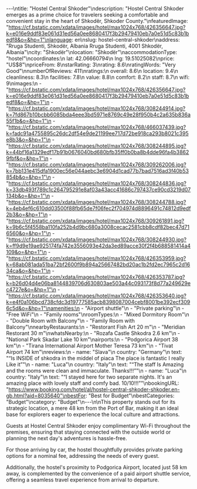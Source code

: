 ---\ntitle: "Hostel Central Shkoder"\ndescription: "Hostel Central Shkoder emerges as a prime choice for travelers seeking a comfortable and convenient stay in the heart of Shkodër, Shkoder County."\nfeaturedImage: "https://cf.bstatic.com/xdata/images/hotel/max1024x768/426356647.jpg?k=e016e9ddf83e061d31ed56a0ee8680417f3b29479410eb7a0e51d5c83b1bedf8&o=&hp=1"\nlanguage: en\nslug: hostel-central-shkoder\naddress: "Rruga Studenti, Shkodër, Albania Rruga Studenti, 4001 Shkodër, Albania"\ncity: "Shkodër"\nlocation: "Shkodër"\naccommodationType: "hostel"\ncoordinates:\n  lat: 42.06660794\n  lng: 19.51025082\nprice: "US$8"\npriceFrom: 8\nstarRating: 3\nrating: 8.6\nratingWords: "Very Good"\nnumberOfReviews: 411\nratings:\n  overall: 8.6\n  location: 9.4\n  cleanliness: 8.3\n  facilities: 7.8\n  value: 8.8\n  comfort: 8.2\n  staff: 8.7\n  wifi: 9\nimages:\n  - "https://cf.bstatic.com/xdata/images/hotel/max1024x768/426356647.jpg?k=e016e9ddf83e061d31ed56a0ee8680417f3b29479410eb7a0e51d5c83b1bedf8&o=&hp=1"\n  - "https://cf.bstatic.com/xdata/images/hotel/max1024x768/308244914.jpg?k=7fd867b10bcbb6085bda4eee3bd5971e8769c49e28f950b4c2a635b836a55f1b&o=&hp=1"\n  - "https://cf.bstatic.com/xdata/images/hotel/max1024x768/466037439.jpg?k=fadc91a4755895c26dc2df54e9de21199ee717d72be918ca293b8021c395e8b3&o=&hp=1"\n  - "https://cf.bstatic.com/xdata/images/hotel/max1024x768/308244895.jpg?k=44bf16a1329edf17b91b0676040bd680bfb35ff0b0ba8b4dde96fa4b38629fbf&o=&hp=1"\n  - "https://cf.bstatic.com/xdata/images/hotel/max1024x768/309262006.jpg?k=7bb131e415dfa1900ec56e044aebc3e6904d1cad77b7bad7516ad3f40b53854b&o=&hp=1"\n  - "https://cf.bstatic.com/xdata/images/hotel/max1024x768/308244836.jpg?k=33db493f789c1c264795291e8af03a43acc41686c797437ce90cd3219d07134b&o=&hp=1"\n  - "https://cf.bstatic.com/xdata/images/hotel/max1024x768/308244788.jpg?k=4eb4ef6c610dd03500f88fb65de7f06fec2f704974d8896491c74812d9edf2b3&o=&hp=1"\n  - "https://cf.bstatic.com/xdata/images/hotel/max1024x768/309261891.jpg?k=9b6c5f4558ba110fa252b4d9bc680a3008cecac2581cbb8cdf82bec47d716560&o=&hp=1"\n  - "https://cf.bstatic.com/xdata/images/hotel/max1024x768/308244930.jpg?k=ff9d9e19ae925174fa742e3556093e42da3ed89acce30f2f4b688581414a4109&o=&hp=1"\n  - "https://cf.bstatic.com/xdata/images/hotel/max1024x768/426353959.jpg?k=68ab081ada51ba72bf2600f9b894a25667482bd20ac1b2fd2ec7965c2d1634ca&o=&hp=1"\n  - "https://cf.bstatic.com/xdata/images/hotel/max1024x768/426353787.jpg?k=b26d04d4e06ba8144839706d630803ae503a44c093173f8d77a249629ec4727e&o=&hp=1"\n  - "https://cf.bstatic.com/xdata/images/hotel/max1024x768/426353640.jpg?k=e4f0a106bcd738cfdc3d19777585acb8398087004cebf8001be392ecf3096c5d&o=&hp=1"\namenities:\n  - "Airport shuttle"\n  - "Private parking"\n  - "Free WiFi"\n  - "Family rooms"\nroomTypes:\n  - "Mixed Dormitory Room"\n  - "Double Room with Balcony"\n  - "Family Room with Balcony"\nnearbyRestaurants:\n  - "Restorant Fish Art 20 m"\n  - "Meridian Restorant 30 m"\nwhatsNearby:\n  - "Rozafa Castle Shkodra 2.6 km"\n  - "National Park Skadar Lake 10 km"\nairports:\n  - "Podgorica Airport 38 km"\n  - "Tirana International Airport Mother Teresa 73 km"\n  - "Tivat Airport 74 km"\nreviews:\n  - name: "Slava"\n    country: "Germany"\n    text: "“Is INSIDE of shkodra in the middel of piaca
The place is fantastic
I really Like it”"\n  - name: "Luca"\n    country: "Italy"\n    text: "“The staff Is Amazing and the rooms were clean and immaculate. Thanks!!!”"\n  - name: "Luca"\n    country: "Italy"\n    text: "“I stayed here for two separate nights. It's an amazing place with lovely staff and comfy bad. 10/10!!!”"\nbookingURL: "https://www.booking.com/hotel/al/hostel-central-shkoder-shkoder.en-gb.html?aid=8035640"\nbestFor: "Best for Budget"\nbestCategories: "Budget"\ncategory: "Budget"\n---\n\nThis property stands out for its strategic location, a mere 48 km from the Port of Bar, making it an ideal base for explorers eager to experience the local culture and attractions. 

Guests at Hostel Central Shkoder enjoy complimentary Wi-Fi throughout the premises, ensuring that staying connected with the outside world or planning the next day's adventures is hassle-free. 

For those arriving by car, the hostel thoughtfully provides private parking options for a nominal fee, addressing the needs of every guest. 

Additionally, the hostel's proximity to Podgorica Airport, located just 58 km away, is complemented by the convenience of a paid airport shuttle service, offering a seamless travel experience from arrival to departure.